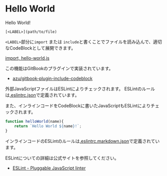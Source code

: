 # Hello World

Hello World!

```
[<LABEL>](path/to/file)
```

`<LABEL>`部分に`import` または `include`と書くことでファイルを読み込んで、適切なCodeBlockとして展開できます。

[import, hello-world.js](../src/hello-world.js)

この機能はGitBookのプラグインで実装されています。

- [azu/gitbook-plugin-include-codeblock](https://github.com/azu/gitbook-plugin-include-codeblock "azu/gitbook-plugin-include-codeblock")

外部JavaScriptファイルはESLintによりチェックされます。
ESLintのルールは[.eslintrc.json](../.eslintrc.json)で定義されています。

また、インラインコードをCodeBlockに書いたJavaScriptもESLintによりチェックされます。

```js
function helloWorld(name){
    return `Hello World ${name}!`;
}
```

インラインコードのESLintのルールは[.eslintrc.markdown.json](../.eslintrc.markdown.json)で定義されています。

ESLintについての詳細は公式サイトを参照してください。

- [ESLint - Pluggable JavaScript linter](http://eslint.org/ "ESLint - Pluggable JavaScript linter")